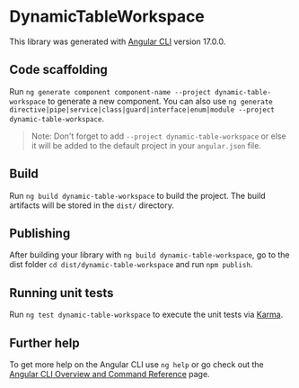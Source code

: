 # DynamicTableWorkspace

This library was generated with [Angular CLI](https://github.com/angular/angular-cli) version 17.0.0.

## Code scaffolding

Run `ng generate component component-name --project dynamic-table-workspace` to generate a new component. You can also use `ng generate directive|pipe|service|class|guard|interface|enum|module --project dynamic-table-workspace`.
> Note: Don't forget to add `--project dynamic-table-workspace` or else it will be added to the default project in your `angular.json` file. 

## Build

Run `ng build dynamic-table-workspace` to build the project. The build artifacts will be stored in the `dist/` directory.

## Publishing

After building your library with `ng build dynamic-table-workspace`, go to the dist folder `cd dist/dynamic-table-workspace` and run `npm publish`.

## Running unit tests

Run `ng test dynamic-table-workspace` to execute the unit tests via [Karma](https://karma-runner.github.io).

## Further help

To get more help on the Angular CLI use `ng help` or go check out the [Angular CLI Overview and Command Reference](https://angular.io/cli) page.

